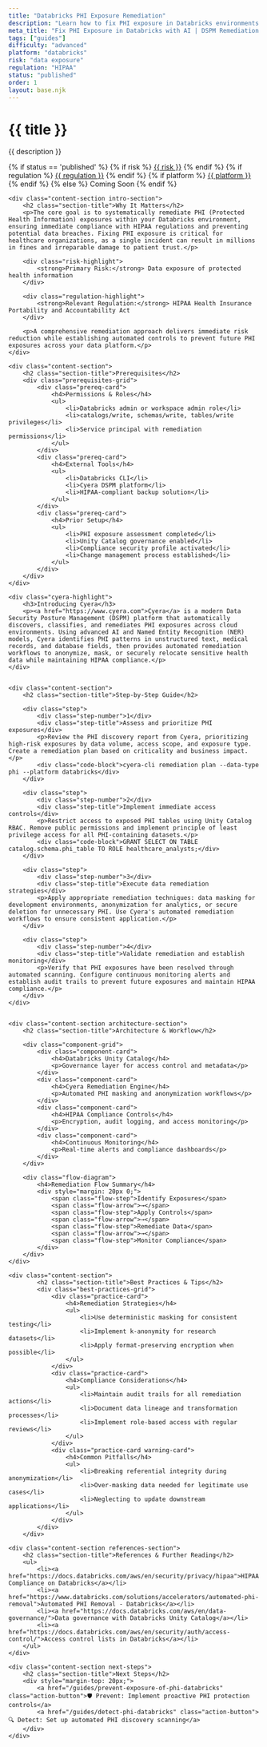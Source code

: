 ```yaml
---
title: "Databricks PHI Exposure Remediation"
description: "Learn how to fix PHI exposure in Databricks environments. Follow step-by-step guidance for HIPAA compliance and secure data remediation."
meta_title: "Fix PHI Exposure in Databricks with AI | DSPM Remediation Guide"
tags: ["guides"]
difficulty: "advanced"
platform: "databricks"
risk: "data exposure"
regulation: "HIPAA"
status: "published"
order: 1
layout: base.njk
---
```


<div class="container">
    <div class="header">
        <h1>{{ title }}</h1>
        <p>{{ description }}</p>
        <div class="guide-tags-container">
			<div class="guide-tags-wrapper">
		    {% if status == 'published' %}
		        {% if risk %}
		        <a href="/risk/{{ risk | downcase | replace: ' ', '-' }}/" class="guide-tag risk">{{ risk }}</a>
		        {% endif %}
		        {% if regulation %}
		        <a href="/regulation/{{ regulation | downcase | replace: ' ', '-' }}/" class="guide-tag regulation">{{ regulation }}</a>
		        {% endif %}
		        {% if platform %}
		        <a href="/platforms/{{ platform | downcase | replace: ' ', '-' }}/" class="guide-tag platform">{{ platform }}</a>
		        {% endif %}
		    {% else %}
		        <span class="guide-tag coming-soon">Coming Soon</span>
		    {% endif %}
		</div>
		</div>
    </div>

    <div class="content-section intro-section">
        <h2 class="section-title">Why It Matters</h2>
        <p>The core goal is to systematically remediate PHI (Protected Health Information) exposures within your Databricks environment, ensuring immediate compliance with HIPAA regulations and preventing potential data breaches. Fixing PHI exposure is critical for healthcare organizations, as a single incident can result in millions in fines and irreparable damage to patient trust.</p>
        
        <div class="risk-highlight">
            <strong>Primary Risk:</strong> Data exposure of protected health information
        </div>
        
        <div class="regulation-highlight">
            <strong>Relevant Regulation:</strong> HIPAA Health Insurance Portability and Accountability Act
        </div>
        
        <p>A comprehensive remediation approach delivers immediate risk reduction while establishing automated controls to prevent future PHI exposures across your data platform.</p>
    </div>

    <div class="content-section">
        <h2 class="section-title">Prerequisites</h2>
        <div class="prerequisites-grid">
            <div class="prereq-card">
                <h4>Permissions & Roles</h4>
                <ul>
                    <li>Databricks admin or workspace admin role</li>
                    <li>catalogs/write, schemas/write, tables/write privileges</li>
                    <li>Service principal with remediation permissions</li>
                </ul>
            </div>
            <div class="prereq-card">
                <h4>External Tools</h4>
                <ul>
                    <li>Databricks CLI</li>
                    <li>Cyera DSPM platform</li>
                    <li>HIPAA-compliant backup solution</li>
                </ul>
            </div>
            <div class="prereq-card">
                <h4>Prior Setup</h4>
                <ul>
                    <li>PHI exposure assessment completed</li>
                    <li>Unity Catalog governance enabled</li>
                    <li>Compliance security profile activated</li>
                    <li>Change management process established</li>
                </ul>
            </div>
        </div>
    </div>
	
    <div class="cyera-highlight">
        <h3>Introducing Cyera</h3>
        <p><a href="https://www.cyera.com">Cyera</a> is a modern Data Security Posture Management (DSPM) platform that automatically discovers, classifies, and remediates PHI exposures across cloud environments. Using advanced AI and Named Entity Recognition (NER) models, Cyera identifies PHI patterns in unstructured text, medical records, and database fields, then provides automated remediation workflows to anonymize, mask, or securely relocate sensitive health data while maintaining HIPAA compliance.</p>
    </div>
	

    <div class="content-section">
        <h2 class="section-title">Step-by-Step Guide</h2>
        
        <div class="step">
            <div class="step-number">1</div>
            <div class="step-title">Assess and prioritize PHI exposures</div>
            <p>Review the PHI discovery report from Cyera, prioritizing high-risk exposures by data volume, access scope, and exposure type. Create a remediation plan based on criticality and business impact.</p>
            <div class="code-block">cyera-cli remediation plan --data-type phi --platform databricks</div>
        </div>

        <div class="step">
            <div class="step-number">2</div>
            <div class="step-title">Implement immediate access controls</div>
            <p>Restrict access to exposed PHI tables using Unity Catalog RBAC. Remove public permissions and implement principle of least privilege access for all PHI-containing datasets.</p>
            <div class="code-block">GRANT SELECT ON TABLE catalog.schema.phi_table TO ROLE healthcare_analysts;</div>
        </div>

        <div class="step">
            <div class="step-number">3</div>
            <div class="step-title">Execute data remediation strategies</div>
            <p>Apply appropriate remediation techniques: data masking for development environments, anonymization for analytics, or secure deletion for unnecessary PHI. Use Cyera's automated remediation workflows to ensure consistent application.</p>
        </div>

        <div class="step">
            <div class="step-number">4</div>
            <div class="step-title">Validate remediation and establish monitoring</div>
            <p>Verify that PHI exposures have been resolved through automated scanning. Configure continuous monitoring alerts and establish audit trails to prevent future exposures and maintain HIPAA compliance.</p>
        </div>
    </div>


    <div class="content-section architecture-section">
        <h2 class="section-title">Architecture & Workflow</h2>
        
        <div class="component-grid">
            <div class="component-card">
                <h4>Databricks Unity Catalog</h4>
                <p>Governance layer for access control and metadata</p>
            </div>
            <div class="component-card">
                <h4>Cyera Remediation Engine</h4>
                <p>Automated PHI masking and anonymization workflows</p>
            </div>
            <div class="component-card">
                <h4>HIPAA Compliance Controls</h4>
                <p>Encryption, audit logging, and access monitoring</p>
            </div>
            <div class="component-card">
                <h4>Continuous Monitoring</h4>
                <p>Real-time alerts and compliance dashboards</p>
            </div>
        </div>

        <div class="flow-diagram">
            <h4>Remediation Flow Summary</h4>
            <div style="margin: 20px 0;">
                <span class="flow-step">Identify Exposures</span>
                <span class="flow-arrow">→</span>
                <span class="flow-step">Apply Controls</span>
                <span class="flow-arrow">→</span>
                <span class="flow-step">Remediate Data</span>
                <span class="flow-arrow">→</span>
                <span class="flow-step">Monitor Compliance</span>
            </div>
        </div>
    </div>

	<div class="content-section">
	        <h2 class="section-title">Best Practices & Tips</h2>
	        <div class="best-practices-grid">
	            <div class="practice-card">
	                <h4>Remediation Strategies</h4>
	                <ul>
	                    <li>Use deterministic masking for consistent testing</li>
	                    <li>Implement k-anonymity for research datasets</li>
	                    <li>Apply format-preserving encryption when possible</li>
	                </ul>
	            </div>
	            <div class="practice-card">
	                <h4>Compliance Considerations</h4>
	                <ul>
	                    <li>Maintain audit trails for all remediation actions</li>
	                    <li>Document data lineage and transformation processes</li>
	                    <li>Implement role-based access with regular reviews</li>
	                </ul>
	            </div>
	            <div class="practice-card warning-card">
	                <h4>Common Pitfalls</h4>
	                <ul>
	                    <li>Breaking referential integrity during anonymization</li>
	                    <li>Over-masking data needed for legitimate use cases</li>
	                    <li>Neglecting to update downstream applications</li>
	                </ul>
	            </div>
	        </div>
	    </div>

    <div class="content-section references-section">
        <h2 class="section-title">References & Further Reading</h2>
        <ul>
            <li><a href="https://docs.databricks.com/aws/en/security/privacy/hipaa">HIPAA Compliance on Databricks</a></li>
            <li><a href="https://www.databricks.com/solutions/accelerators/automated-phi-removal">Automated PHI Removal - Databricks</a></li>
            <li><a href="https://docs.databricks.com/aws/en/data-governance/">Data governance with Databricks Unity Catalog</a></li>
            <li><a href="https://docs.databricks.com/aws/en/security/auth/access-control/">Access control lists in Databricks</a></li>
        </ul>
    </div>

    <div class="content-section next-steps">
        <h2 class="section-title">Next Steps</h2>
        <div style="margin-top: 20px;">
            <a href="/guides/prevent-exposure-of-phi-databricks" class="action-button">🛡️ Prevent: Implement proactive PHI protection controls</a>
            <a href="/guides/detect-phi-databricks" class="action-button">🔍 Detect: Set up automated PHI discovery scanning</a>
        </div>
    </div>
</div>
